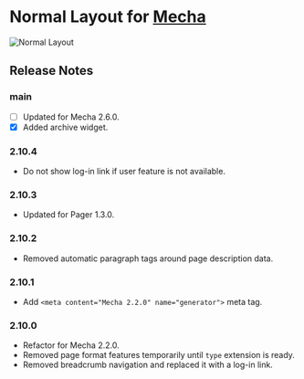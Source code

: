 Normal Layout for [Mecha](https://github.com/mecha-cms/mecha)
=============================================================

![Normal Layout](https://user-images.githubusercontent.com/1669261/72040434-19c83800-32db-11ea-92e1-fce19cdc0630.png)

Release Notes
-------------

### main

 - [ ] Updated for Mecha 2.6.0.
 - [x] Added archive widget.

### 2.10.4

 - Do not show log-in link if user feature is not available.

### 2.10.3

 - Updated for Pager 1.3.0.

### 2.10.2

 - Removed automatic paragraph tags around page description data.

### 2.10.1

 - Add `<meta content="Mecha 2.2.0" name="generator">` meta tag.

### 2.10.0

 - Refactor for Mecha 2.2.0.
 - Removed page format features temporarily until `type` extension is ready.
 - Removed breadcrumb navigation and replaced it with a log-in link.